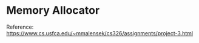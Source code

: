 Memory Allocator
================

Reference: https://www.cs.usfca.edu/~mmalensek/cs326/assignments/project-3.html
